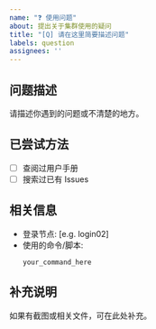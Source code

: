 ```yaml
---
name: "❓ 使用问题"
about: 提出关于集群使用的疑问
title: "[Q] 请在这里简要描述问题"
labels: question
assignees: ''
---
```


## 问题描述
请描述你遇到的问题或不清楚的地方。

## 已尝试方法
- [ ] 查阅过用户手册
- [ ] 搜索过已有 Issues

## 相关信息
- 登录节点: [e.g. login02]
- 使用的命令/脚本: 
   ```
   your_command_here
   ```

## 补充说明
如果有截图或相关文件，可在此处补充。
